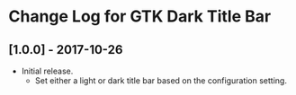# Change Log for GTK Dark Title Bar

## [1.0.0] - 2017-10-26
- Initial release.
  * Set either a light or dark title bar based on the configuration setting.

